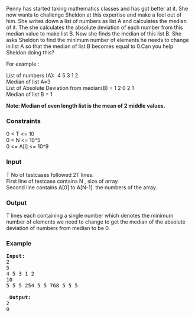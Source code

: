 <p>Penny has started taking mathematics classes and has got better at it. She now wants to challenge Sheldon at this expertise and make a fool out of him. She writes down a list of numbers as list A and calculates the median of it. The she calculates the absolute deviation of each number from this median value to make list B. Now she finds the median of this list B. She asks Sheldon to find the minimum number of elements he needs to change in list A so that the median of list B becomes equal to 0.Can you help Sheldon doing this?</p>
<p>For example :</p>
<p>List of numbers (A):&nbsp; 4 5 3 1 2 <br> Median of list A=3<br> List of Absolute Deviation from median(B) = 1 2 0 2 1<br> Median of list B = 1</p>
<p><strong>Note: Median of even length list is the mean of 2 middle values.</strong></p>
<h3>Constraints</h3>
<p>0 &lt; T &lt;= 10<br> 0 &lt; N &lt;= 10^5<br> 0 &lt;= A[i] &lt;= 10^9</p>
<h3>Input</h3>
<p>T No of testcases followed 2T lines. <br> First line of testcase contains N , size of array<br> Second line contains A[0] to A[N-1]&nbsp; the numbers of the array.</p>
<h3>Output</h3>
<p>T lines each containing a single number which denotes the minimum number of elements we need to change to get the median of the absolute deviation of numbers from median to be 0.</p>
<h3>Example</h3>
<pre><strong>Input:</strong>
2<br>5<br>4 5 3 1 2<br>10<br>5 5 5 254 5 5 768 5 5 5<br><br>&nbsp;<strong>Output:</strong>
2<br>0 </pre>